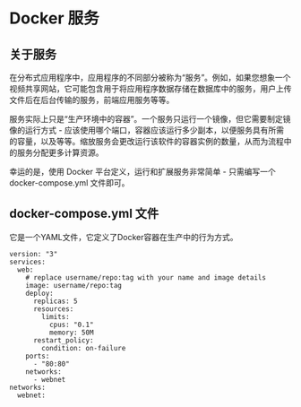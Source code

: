# Docker 服务

## 关于服务

在分布式应用程序中，应用程序的不同部分被称为“服务”。例如，如果您想象一个视频共享网站，它可能包含用于将应用程序数据存储在数据库中的服务，用户上传文件后在后台传输的服务，前端应用服务等等。

服务实际上只是“生产环境中的容器”。一个服务只运行一个镜像，但它需要制定镜像的运行方式 - 应该使用哪个端口，容器应该运行多少副本，以便服务具有所需的容量，以及等等。缩放服务会更改运行该软件的容器实例的数量，从而为流程中的服务分配更多计算资源。

幸运的是，使用 Docker 平台定义，运行和扩展服务非常简单 - 只需编写一个 docker-compose.yml 文件即可。

## docker-compose.yml 文件

它是一个YAML文件，它定义了Docker容器在生产中的行为方式。


```
version: "3"
services:
  web:
    # replace username/repo:tag with your name and image details
    image: username/repo:tag
    deploy:
      replicas: 5
      resources:
        limits:
          cpus: "0.1"
          memory: 50M
      restart_policy:
        condition: on-failure
    ports:
      - "80:80"
    networks:
      - webnet
networks:
  webnet:
```
